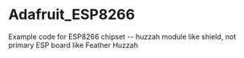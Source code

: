 Adafruit_ESP8266
================

Example code for ESP8266 chipset -- huzzah module like shield, not primary ESP board like Feather Huzzah
